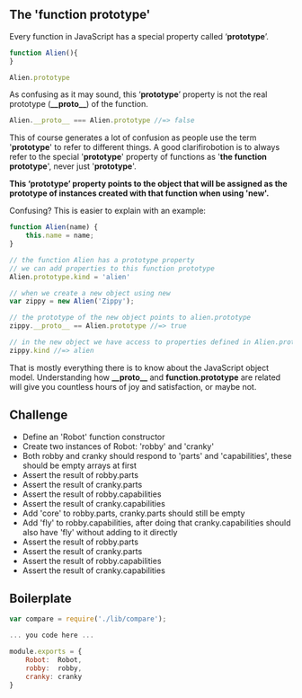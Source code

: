 The 'function prototype'
------------------------

Every function in JavaScript has a special property called ‘__prototype__’.

```js
function Alien(){
}

Alien.prototype
```

As confusing as it may sound, this ‘__prototype__’ property is not the real prototype (__\_\_proto\_\___) of the function. 

```js
Alien.__proto__ === Alien.prototype //=> false
```

This of course generates a lot of confusion as people use the term '__prototype__' to refer to different things. 
A good clarifirobotion is to always refer to the special '__prototype__' property of functions as '__the function prototype__', never just '__prototype__'.

**This ‘__prototype__’ property points to the object that will be assigned as the prototype of instances created with that function when using '__new__'.**

Confusing? This is easier to explain with an example:

```js
function Alien(name) {
	this.name = name;
}

// the function Alien has a prototype property
// we can add properties to this function prototype
Alien.prototype.kind = 'alien'

// when we create a new object using new
var zippy = new Alien('Zippy');

// the prototype of the new object points to alien.prototype
zippy.__proto__ == Alien.prototype //=> true

// in the new object we have access to properties defined in Alien.prototype
zippy.kind //=> alien
```

That is mostly everything there is to know about the JavaScript object model. Understanding how __\_\_proto\_\___ and __function.prototype__ are related will give you countless hours of joy and satisfaction, or maybe not.

Challenge
---------

- Define an 'Robot' function constructor
- Create two instances of Robot: 'robby' and 'cranky'
- Both robby and cranky should respond to 'parts' and 'capabilities', these should be empty arrays at first
- Assert the result of robby.parts
- Assert the result of cranky.parts
- Assert the result of robby.capabilities
- Assert the result of cranky.capabilities
- Add 'core' to robby.parts, cranky.parts should still be empty
- Add 'fly' to robby.capabilities, after doing that cranky.capabilities should also have 'fly' without adding to it directly
- Assert the result of robby.parts
- Assert the result of cranky.parts
- Assert the result of robby.capabilities
- Assert the result of cranky.capabilities

Boilerplate
-----------
```js
var compare = require('./lib/compare');

... you code here ...

module.exports = {
	Robot:  Robot,
	robby:  robby,
	cranky: cranky
}
```


